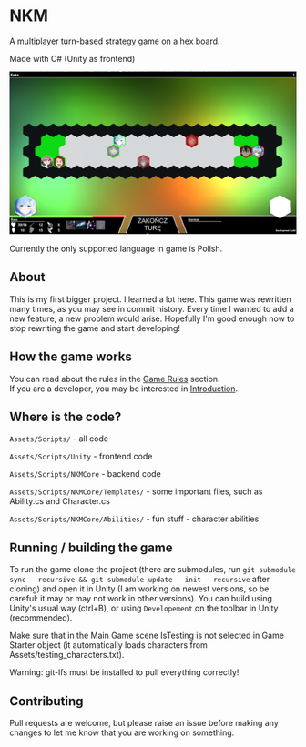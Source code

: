 # NKM

A multiplayer turn-based strategy game on a hex board.

Made with C# (Unity as frontend)

![Picture of the game](https://raw.githubusercontent.com/tojatos/NKM/rewrite/docs/images/nkm.png)

Currently the only supported language in game is Polish.

## About

This is my first bigger project. I learned a lot here.
This game was rewritten many times, as you may see in commit history.
Every time I wanted to add a new feature, a new problem would arise.
Hopefully I'm good enough now to stop rewriting the game and start developing!

## How the game works

You can read about the rules in the [Game Rules](https://github.com/tojatos/NKM/blob/rewrite/docs/GameRules.md) section.\
If you are a developer, you may be interested in [Introduction](https://github.com/tojatos/NKM/blob/rewrite/docs/Introduction.md).

## Where is the code?

`Assets/Scripts/` - all code

`Assets/Scripts/Unity` - frontend code

`Assets/Scripts/NKMCore` - backend code

`Assets/Scripts/NKMCore/Templates/` - some important files, such as Ability.cs and Character.cs

`Assets/Scripts/NKMCore/Abilities/` - fun stuff - character abilities

## Running / building the game

To run the game clone the project (there are submodules, run `git submodule sync --recursive && git submodule update --init --recursive` after cloning) and open it in Unity (I am working on newest versions, so be careful: it may or may not work in other versions).
You can build using Unity's usual way (ctrl+B), or using `Developement` on the toolbar in Unity (recommended).

Make sure that in the Main Game scene IsTesting is not selected in Game Starter object (it automatically loads characters from Assets/testing_characters.txt).

Warning: git-lfs must be installed to pull everything correctly!

## Contributing

Pull requests are welcome, but please raise an issue before making any changes to let me know that you are working on something.
